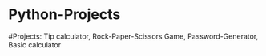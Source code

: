 # Python-Projects 
#Projects:
Tip calculator, Rock-Paper-Scissors Game, Password-Generator, Basic calculator

